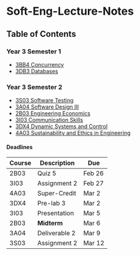 # Soft-Eng-Lecture-Notes

## Table of Contents

### Year 3 Semester 1

- [3BB4 Concurrency](3A/3BB4/README.md)
- [3DB3 Databases](3A/3DB3/README.md)

### Year 3 Semester 2

- [3S03 Software Testing](3B/3S03/README.md)
- [3A04 Software Design III](3B/3A04/README.md)
- [2B03 Engineering Economics](3B/2B03/README.md)
- [3I03 Communication Skills](3B/3I03/README.md)
- [3DX4 Dynamic Systems and Control](3B/3DX4/README.md)
- [4A03 Sustainability and Ethics in Engineering](3B/4A03/README.md)

#### Deadlines

Course | Description | Due
-------|-------------|----
2B03 | Quiz 5 | Feb 26
3I03 | Assignment 2 | Feb 27
4A03 | Super-Credit | Mar 2
3DX4 | Pre-lab 3 | Mar 2
3I03 | Presentation | Mar 5
2B03 | **Midterm** | Mar 6
3A04 | Deliverable 2 | Mar 9
3S03 | Assignment 2 | Mar 12



